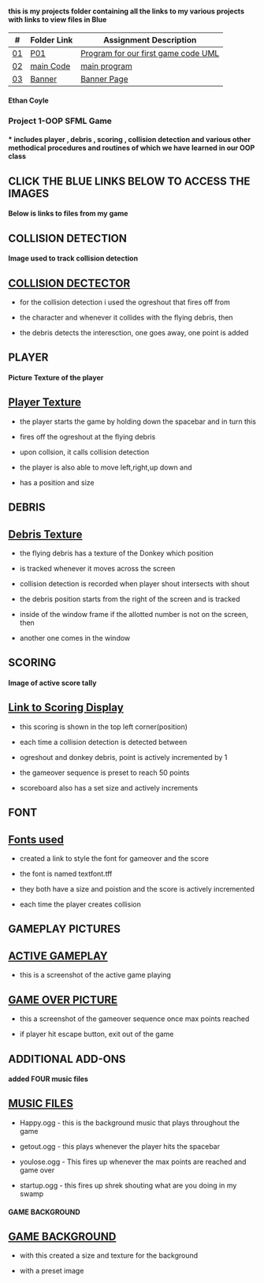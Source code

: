 #### this is my projects folder containing all the links to my various projects with links to view files in Blue

|   #    | Folder Link       | Assignment Description                          |
|------- |-------------------|-------------------------------------------------|
| [01](.P01) |  [P01](./P01) | [ Program for our first game code UML](./P01)   |
| [02](.main.cpp) |  [main Code](./main.cpp) | [ main program](./main.cpp)   |
| [03](.Banner) |  [Banner](./Banner) | [ Banner Page](./Banner)   |

#### Ethan Coyle

### Project 1-OOP SFML Game 
#### * includes player , debris , scoring , collision detection and various other methodical procedures and routines of which we have learned in our OOP class

## CLICK THE BLUE LINKS BELOW TO ACCESS THE IMAGES

#### Below is links to files from my game

## COLLISION DETECTION

#### Image used to track collision detection

## [COLLISION DECTECTOR](/Assignments/P01/TEXTURES/ogreshout.png)



* for the collision detection i used the ogreshout that fires off from

* the character and whenever it collides with the flying debris, then

* the debris detects the interesction, one goes away, one point is added



## PLAYER

#### Picture Texture of the player

## [Player Texture](/Assignments/P01/TEXTURES/shrek.png)



* the player starts the game by holding down the spacebar and in turn this 

* fires off the ogreshout at the flying debris

* upon collsion, it calls collision detection

* the player is also able to move left,right,up down and

* has a position and size


## DEBRIS


## [Debris Texture](/Assignments/P01/TEXTURES/evildonkey.png)



* the flying debris has a texture of the Donkey which position

* is tracked whenever it moves across the screen

* collision detection is recorded when player shout intersects with shout

* the debris position starts from the right of the screen and is tracked

* inside of the window frame if the allotted number is not on the screen, then 

* another one comes in the window


## SCORING

#### Image of active score tally

## [Link to Scoring Display](/Assignments/P01/TEXTURES/Scoring.png)



* this scoring is shown in the top left corner(position)

* each time a collision detection is detected between

* ogreshout and donkey debris, point is actively incremented by 1

* the gameover sequence is preset to reach 50 points

* scoreboard also has a set size and actively increments

## FONT

## [Fonts used](/Assignments/P01/Fonts)

* created a link to style the font for gameover and the score

* the font is named textfont.tff

* they both have a size and poistion and the score is actively incremented 

* each time the player creates collision


## GAMEPLAY PICTURES


## [ ACTIVE GAMEPLAY](/Assignments/P01/Gameplay/ActiveGameplay.png)


* this is a screenshot of the active game playing 



## [GAME OVER PICTURE](/Assignments/P01/Gameplay/GameOverPicture.png)



* this a screenshot of the gameover sequence once max points reached

* if player hit escape button, exit out of the game


## ADDITIONAL ADD-ONS

#### added FOUR music files

## [MUSIC FILES](/Assignments/P01/soundfiles)

* Happy.ogg  - this is the background music that plays throughout the game

* getout.ogg - this plays whenever the player hits the spacebar

* youlose.ogg - This fires up whenever the max points are reached and game over

* startup.ogg - this fires up shrek shouting what are you doing in my swamp 

#### GAME BACKGROUND



## [GAME BACKGROUND](/Assignments/P01/Gameplay/BackgroundPicture.png)
>


* with this created a size and texture for the background 

* with a preset image